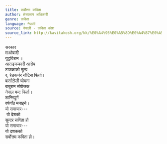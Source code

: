 ```yaml
---
title: सर्वोत्तम कविता
author: क्षेत्रप्रताप अधिकारी
genre: कविता
language: नेपाली
source: नेपाली - कविता कोश
source_link: http://kavitakosh.org/kk/%E0%A4%95%E0%A5%8D%E0%A4%B7%E0%A5%87%E0%A4%A4%E0%A5%8D%E0%A4%B0%E0%A4%AA%E0%A5%8D%E0%A4%B0%E0%A4%A4%E0%A4%BE%E0%A4%AA_%E0%A4%85%E0%A4%A7%E0%A4%BF%E0%A4%95%E0%A4%BE%E0%A4%B0%E0%A5%80
---
```


सरकार  
माओवादी  
युद्धविराम ।  
आतङ्ककारी आरोप  
टाउकाको मूल्य  
र, रेडकर्नर नोटिस फिर्ता।  
वार्ताटोली घोषणा  
बाबुराम संयोजक  
नेपाल बन्द फिर्ता।  
शान्तिपूर्ण  
वर्षगाँठ मनाइने।  
यो समाचार---  
 यो देशको  
सुन्दर सविता हो  
यो समाचार---  
यो दशकको  
सर्वोत्तम कविता हो।
